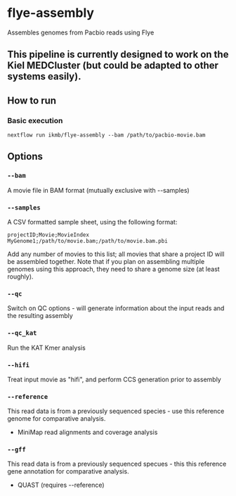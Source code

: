 # flye-assembly
Assembles genomes from Pacbio reads using Flye

## This pipeline is currently designed to work on the Kiel MEDCluster (but could be adapted to other systems easily). 

## How to run

### Basic execution

`nextflow run ikmb/flye-assembly --bam /path/to/pacbio-movie.bam`

## Options

### `--bam`
A movie file in BAM format (mutually exclusive with --samples)

### `--samples`
A CSV formatted sample sheet, using the following format:

`projectID;Movie;MovieIndex
MyGenome1;/path/to/movie.bam;/path/to/movie.bam.pbi
`

Add any number of movies to this list; all movies that share a project ID will be assembled together. Note that if you plan on assembling multiple genomes
using this approach, they need to share a genome size (at least roughly). 

### `--qc`
Switch on QC options - will generate information about the input reads and the resulting assembly

### `--qc_kat`
Run the KAT Kmer analysis 

### `--hifi`
Treat input movie as "hifi", and perform CCS generation prior to assembly

### `--reference`
This read data is from a previously sequenced species - use this reference genome for comparative analysis. 

* MiniMap read alignments and coverage analysis

### `--gff`
This read data is from a previously sequenced specues - this this reference gene annotation for comparative analysis.

* QUAST (requires --reference)
